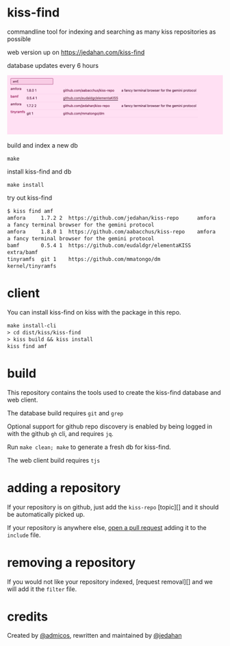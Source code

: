 # kiss-find

commandline tool for indexing and searching as many kiss repositories as possible

web version up on https://jedahan.com/kiss-find

database updates every 6 hours

![web client](screenshot.png)

build and index a new db

    make

install kiss-find and db

    make install

try out kiss-find

    $ kiss find amf
    amfora     1.7.2 2  https://github.com/jedahan/kiss-repo      amfora            a fancy terminal browser for the gemini protocol
    amfora     1.8.0 1  https://github.com/aabacchus/kiss-repo    amfora            a fancy terminal browser for the gemini protocol
    bamf       0.5.4 1  https://github.com/eudaldgr/elementaKISS  extra/bamf
    tinyramfs  git 1    https://github.com/mmatongo/dm            kernel/tinyramfs

# client

You can install kiss-find on kiss with the package in this repo.

    make install-cli
    > cd dist/kiss/kiss-find
    > kiss build && kiss install
    kiss find amf

# build

This repository contains the tools used to create the kiss-find database and web client.

The database build requires `git` and `grep`

Optional support for github repo discovery is enabled by being logged in with the github `gh` cli, and requires `jq`.

Run `make clean; make` to generate a fresh db for kiss-find.

The web client build requires `tjs`

# adding a repository

If your repository is on github, just add the `kiss-repo` [topic][] and it should be automatically picked up.

If your repository is anywhere else, [open a pull request][] adding it to the `include` file.

# removing a repository

If you would not like your repository indexed, [request removal][] and we will add it the `filter` file. 

# credits

Created by [@admicos](https://ecmelberk.com), rewritten and maintained by [@jedahan](https://github.com/jedahan)

[open a pull request]: https://github.com/jedahan/kiss-find/edit/main/include
[request a removal]: https://github.com/jedahan/kiss-find/issues/new?assignees=jedahan&labels=filter&template=remove-repository-request.md&title=Remove+repository+http%3A%2F%2Fgithub.com%2Fperson%2Fkiss-repo.git
[the `filter` file]: https://github.com/jedahan/kiss-find/blob/main/filter
[the `include` file]: https://github.com/jedahan/kiss-find/blob/main/include
